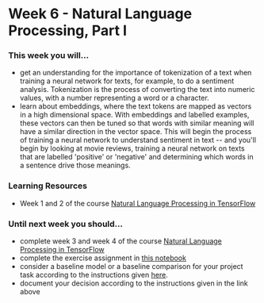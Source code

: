 # Week 6 - Natural Language Processing, Part I

### This week you will...

* get an understanding for the importance of tokenization of a text when training a neural network for texts, for example, to do a sentiment analysis. Tokenization is the process of converting the text into numeric values, with a number representing a word or a character.
* learn about embeddings, where the text tokens are mapped as vectors in a high dimensional space. With embeddings and labelled examples, these vectors can then be tuned so that words with similar meaning will have a similar direction in the vector space. This will begin the process of training a neural network to understand sentiment in text -- and you'll begin by looking at movie reviews, training a neural network on texts that are labelled 'positive' or 'negative' and determining which words in a sentence drive those meanings.

### Learning Resources

* Week 1 and 2 of the course [Natural Language Processing in TensorFlow](https://www.coursera.org/learn/natural-language-processing-tensorflow)

### Until next week you should...

* complete week 3 and week 4 of the course [Natural Language Processing in TensorFlow](https://www.coursera.org/learn/natural-language-processing-tensorflow)
* complete the exercise assignment in [this notebook](https://colab.research.google.com/github/opencampus-sh/course-material/blob/main/machine-learning-with-tensorflow/week-06/Week6\_Notebook\_Yoda-Corpus.ipynb)
* consider a baseline model or a baseline comparison for your project task according to the instructions given [here](https://github.com/opencampus-sh/ml-project-template/blob/main/1\_DatasetCharacteristics/INSTRUCTIONS.md).
* document your decision according to the instructions given in the link above
